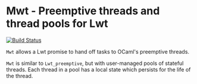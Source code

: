 # Mwt - Preemptive threads and thread pools for Lwt

[![Build Status](https://travis-ci.org/hcarty/mwt.svg?branch=master)](https://travis-ci.org/hcarty/mwt)

`Mwt` allows a Lwt promise to hand off tasks to OCaml's preemptive threads.

`Mwt` is similar to `Lwt_preemptive`, but with user-managed pools of stateful
threads.  Each thread in a pool has a local state which persists for the life
of the thread.
